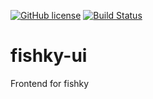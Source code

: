 [![GitHub license](https://img.shields.io/badge/license-MIT-blue.svg)](https://github.com/damianszwed/fishky-ui/blob/master/LICENSE)
[![Build Status](https://travis-ci.org/damianszwed/fishky-ui.svg?branch=master)](https://travis-ci.org/damianszwed/fishky-ui)

# fishky-ui
Frontend for fishky
